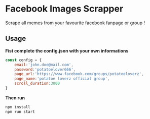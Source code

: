 # Facebook Images Scrapper

Scrape all memes from your favourite facebook fanpage or group !

## Usage

**Fist complete the config.json with your own informations**

```js
const config = {
    email:'john.doe@mail.com',
    password:'potatoelover666',
    page_url:'https://www.facebook.com/groups/potatoeloverz',
    page_name:'potatoe loverz official group',
    scroll_duration:3000
}

```
**Then run**
```bash
npm install
npm run start
```
